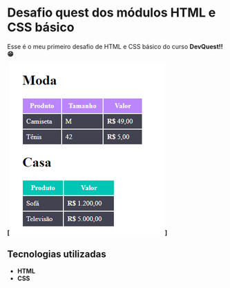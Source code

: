 # Desafio quest dos módulos HTML e CSS básico
Esse é o meu primeiro desafio de HTML e CSS básico do curso <strong>DevQuest!!😁

[<img src="./images/site tabela.png" alt="Imagem do projeto">]

## Tecnologias utilizadas
- HTML
- CSS
